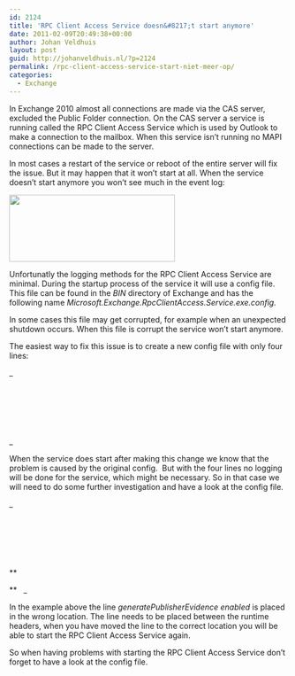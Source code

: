 ```yaml
---
id: 2124
title: 'RPC Client Access Service doesn&#8217;t start anymore'
date: 2011-02-09T20:49:38+00:00
author: Johan Veldhuis
layout: post
guid: http://johanveldhuis.nl/?p=2124
permalink: /rpc-client-access-service-start-niet-meer-op/
categories:
  - Exchange
---
```

In Exchange 2010 almost all connections are made via the CAS server, excluded the Public Folder connection. On the CAS server a service is running called the RPC Client Access Service which is used by Outlook to make a connection to the mailbox. When this service isn&#8217;t running no MAPI connections can be made to the server.

In most cases a restart of the service or reboot of the entire server will fix the issue. But it may happen that it won&#8217;t start at all. When the service doesn&#8217;t start anymore you won&#8217;t see much in the event log:

[<img title="RPC Client service doesn't start" src="https://i0.wp.com/johanveldhuis.nl/wp-content/uploads/2011/02/error_rpc-300x121.jpg?resize=300%2C121" alt="" width="300" height="121" data-recalc-dims="1" />](https://i0.wp.com/johanveldhuis.nl/wp-content/uploads/2011/02/error_rpc.jpg)

Unfortunatly the logging methods for the RPC Client Access Service are minimal. During the startup process of the service it will use a config file. This file can be found in the _BIN_ directory of Exchange and has the following name _Microsoft.Exchange.RpcClientAccess.Service.exe.config._

In some cases this file may get corrupted, for example when an unexpected shutdown occurs. When this file is corrupt the service won&#8217;t start anymore.

The easiest way to fix this issue is to create a new config file with only four lines:

_<configuration>
  
 <runtime>         
  
           <generatePublisherEvidence enabled=&#8221;false&#8221; />
  
 </runtime>
  
</configuration>_

When the service does start after making this change we know that the problem is caused by the original config.  But with the four lines no logging will be done for the service, which might be necessary. So in that case we will need to do some further investigation and have a look at the config file.

_<configuration>
  
  <runtime>
  
    <gcServer enabled=&#8221;true&#8221; />
  
  </runtime>
  
**<generatePublisherEvidence enabled=&#8221;false&#8221;/>
  
**   <appSettings>_

In the example above the line _generatePublisherEvidence enabled_ is placed in the wrong location. The line needs to be placed between the runtime headers, when you have moved the line to the correct location you will be able to start the RPC Client Access Service again.

So when having problems with starting the RPC Client Access Service don&#8217;t forget to have a look at the config file.